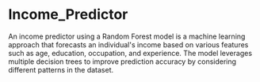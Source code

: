 # Income_Predictor
 An income predictor using a Random Forest model is a machine learning approach that forecasts an individual's income based on various features such as age, education, occupation, and experience. The model leverages multiple decision trees to improve prediction accuracy by considering different patterns in the dataset.
